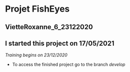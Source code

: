 # **Projet FishEyes**

## **VietteRoxanne_6_23122020**
## I started this project on 17/05/2021
*Training begins on 23/12/2020*

- To access the finished project go to the branch *develop*